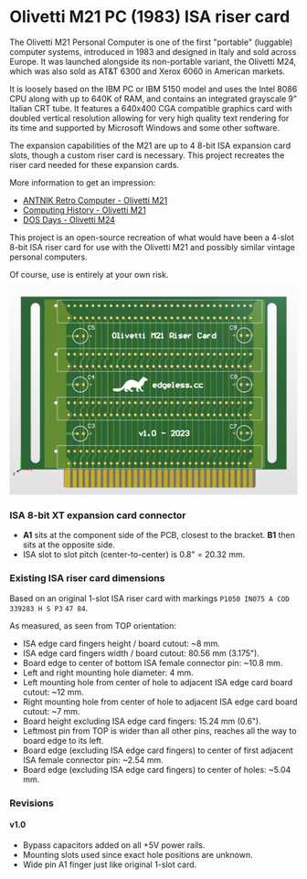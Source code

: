 # Olivetti M21 PC (1983) ISA riser card

The Olivetti M21 Personal Computer is one of the first "portable" (luggable) computer systems, introduced in 1983 and designed in Italy and sold across Europe. It was launched alongside its non-portable variant, the Olivetti M24, which was also sold as AT&T 6300 and Xerox 6060 in American markets.

It is loosely based on the IBM PC or IBM 5150 model and uses the Intel 8086 CPU along with up to 640K of RAM, and contains an integrated grayscale 9" Italian CRT tube. It features a 640x400 CGA compatible graphics card with doubled vertical resolution allowing for very high quality text rendering for its time and supported by Microsoft Windows and some other software.

The expansion capabilities of the M21 are up to 4 8-bit ISA expansion card slots, though a custom riser card is necessary. This project recreates the riser card needed for these expansion cards.

More information to get an impression:

* [ANTNIK Retro Computer - Olivetti M21](https://antnik.wordpress.com/2019/07/30/olivetti-m21/)
* [Computing History - Olivetti M21](https://www.computinghistory.org.uk/det/43175/Olivetti-M21/)
* [DOS Days - Olivetti M24](https://www.dosdays.co.uk/computers/Olivetti%20M24/olivetti_m24.php)

This project is an open-source recreation of what would have been a 4-slot 8-bit ISA riser card for use with the Olivetti M21 and possibly similar vintage personal computers.

Of course, use is entirely at your own risk.

![Preview of PCB v1.0](Production/v1.0/Riser.png)

### ISA 8-bit XT expansion card connector

* **A1** sits at the component side of the PCB, closest to the bracket. **B1** then sits at the opposite side.
* ISA slot to slot pitch (center-to-center) is 0.8" = 20.32 mm.

### Existing ISA riser card dimensions

Based on an original 1-slot ISA riser card with markings `P1050 IN075 A COD 339283 H S P3` `47 84`.

As measured, as seen from TOP orientation:

* ISA edge card fingers height / board cutout: ~8 mm.
* ISA edge card fingers width / board cutout: 80.56 mm (3.175").
* Board edge to center of bottom ISA female connector pin: ~10.8 mm.
* Left and right mounting hole diameter: 4 mm.
* Left mounting hole from center of hole to adjacent ISA edge card board cutout: ~12 mm.
* Right mounting hole from center of hole to adjacent ISA edge card board cutout: ~7 mm.
* Board height excluding ISA edge card fingers: 15.24 mm (0.6").
* Leftmost pin from TOP is wider than all other pins, reaches all the way to board edge to its left.
* Board edge (excluding ISA edge card fingers) to center of first adjacent ISA female connector pin: ~2.54 mm.
* Board edge (excluding ISA edge card fingers) to center of holes: ~5.04 mm.

### Revisions

#### v1.0

* Bypass capacitors added on all +5V power rails.
* Mounting slots used since exact hole positions are unknown.
* Wide pin A1 finger just like original 1-slot card.
